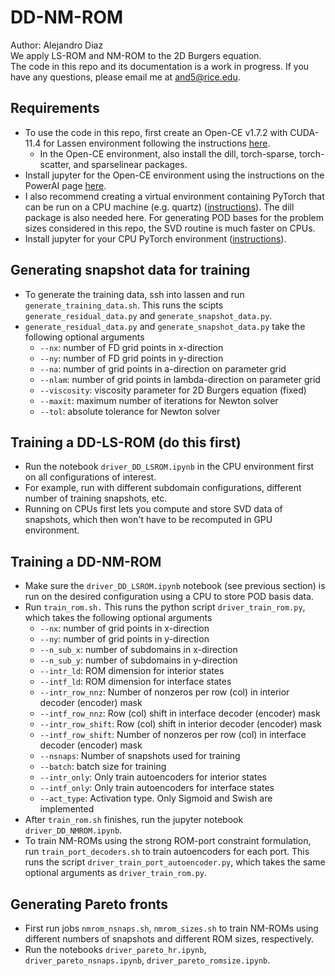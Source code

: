 # DD-NM-ROM
Author: Alejandro Diaz  
We apply LS-ROM and NM-ROM to the 2D Burgers equation.  
The code in this repo and its documentation is a work in progress. If you have any questions, please email me at and5@rice.edu.

## Requirements
- To use the code in this repo, first create an Open-CE v1.7.2 with CUDA-11.4 for Lassen environment following the instructions [here](https://lc.llnl.gov/confluence/display/LC/2022/10/20/Open-CE+v1.7.2+with+CUDA-11.4+for+Lassen).  
  * In the Open-CE environment, also install the dill, torch-sparse, torch-scatter, and sparselinear packages.
- Install jupyter for the Open-CE environment using the instructions on the PowerAI page [here](https://lc.llnl.gov/confluence/display/LC/IBM+PowerAI+in+LC).
- I also recommend creating a virtual environment containing PyTorch that can be run on a CPU machine (e.g. quartz) ([instructions](https://lc.llnl.gov/confluence/display/LC/PyTorch+in+LC)). The dill package is also needed here. 
For generating POD bases for the problem sizes considered in this repo, the SVD routine is much faster on CPUs. 
- Install jupyter for your CPU PyTorch environment ([instructions](https://lc.llnl.gov/confluence/display/LC/JupyterHub+and+Jupyter+Notebook)). 

## Generating snapshot data for training
- To generate the training data, ssh into lassen and run `generate_training_data.sh`. This runs the scipts `generate_residual_data.py` and `generate_snapshot_data.py`.
- `generate_residual_data.py` and `generate_snapshot_data.py` take the following optional arguments
  * `--nx`:         number of FD grid points in x-direction
  * `--ny`:         number of FD grid points in y-direction
  * `--na`:         number of grid points in a-direction on parameter grid
  * `--nlam`:       number of grid points in lambda-direction on parameter grid
  * `--viscosity`:  viscosity parameter for 2D Burgers equation (fixed)
  * `--maxit`:      maximum number of iterations for Newton solver
  * `--tol`:        absolute tolerance for Newton solver
## Training a DD-LS-ROM (do this first)
- Run the notebook `driver_DD_LSROM.ipynb` in the CPU environment first on all configurations of interest.
- For example, run with different subdomain configurations, different number of training snapshots, etc. 
- Running on CPUs first lets you compute and store SVD data of snapshots, which then won't have to be recomputed in GPU environment. 

## Training a DD-NM-ROM
- Make sure the `driver_DD_LSROM.ipynb` notebook (see previous section) is run on the desired configuration using a CPU to store POD basis data. 
- Run `train_rom.sh.` This runs the python script `driver_train_rom.py`, which takes the following optional arguments 
  * `--nx`:                number of grid points in x-direction
  * `--ny`:                number of grid points in y-direction
  * `--n_sub_x`:           number of subdomains in x-direction
  * `--n_sub_y`:           number of subdomains in y-direction
  * `--intr_ld`:           ROM dimension for interior states
  * `--intf_ld`:           ROM dimension for interface states
  * `--intr_row_nnz`:      Number of nonzeros per row (col) in interior decoder (encoder) mask
  * `--intf_row_nnz`:      Row (col) shift in interface decoder (encoder) mask
  * `--intr_row_shift`:    Row (col) shift in interior decoder (encoder) mask
  * `--intf_row_shift`:    Number of nonzeros per row (col) in interface decoder (encoder) mask
  * `--nsnaps`:            Number of snapshots used for training
  * `--batch`:             batch size for training
  * `--intr_only`:         Only train autoencoders for interior states
  * `--intf_only`:         Only train autoencoders for interface states
  * `--act_type`:          Activation type. Only Sigmoid and Swish are implemented
- After `train_rom.sh` finishes, run the jupyter notebook `driver_DD_NMROM.ipynb`. 
- To train NM-ROMs using the strong ROM-port constraint formulation, run `train_port_decoders.sh` to train autoencoders for each port. This runs the script `driver_train_port_autoencoder.py`, which takes the same optional arguments as `driver_train_rom.py`.

## Generating Pareto fronts
- First run jobs `nmrom_nsnaps.sh`, `nmrom_sizes.sh` to train NM-ROMs using different numbers of snapshots and different ROM sizes, respectively. 
- Run the notebooks `driver_pareto_hr.ipynb`, `driver_pareto_nsnaps.ipynb`, `driver_pareto_romsize.ipynb`.
